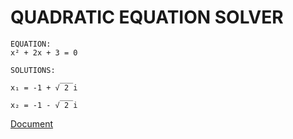 # QUADRATIC EQUATION SOLVER

```
EQUATION:
x² + 2x + 3 = 0

SOLUTIONS:
           ___
x₁ = -1 + √ 2 i
           ___
x₂ = -1 - √ 2 i
```

[Document](https://erning.github.io/qes/doc.html)
